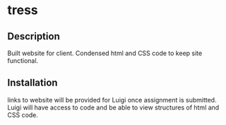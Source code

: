 # tress

## Description

Built website for client. Condensed html and CSS code to keep site functional.

## Installation

links to website will be provided for Luigi once assignment is submitted. Luigi will have access to code and be able to view structures of html and CSS code.


